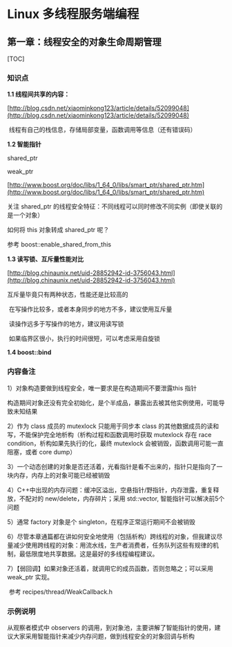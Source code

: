 # Linux 多线程服务端编程



## 第一章：线程安全的对象生命周期管理

[TOC]



### 知识点

**1.1 线程间共享的内容：**

[http://blog.csdn.net/xiaominkong123/article/details/52099048](http://blog.csdn.net/xiaominkong123/article/details/52099048)

​     线程有自己的栈信息，存储局部变量，函数调用等信息（还有错误码）

**1.2 智能指针**

shared_ptr

weak_ptr

[http://www.boost.org/doc/libs/1_64_0/libs/smart_ptr/shared_ptr.htm](http://www.boost.org/doc/libs/1_64_0/libs/smart_ptr/shared_ptr.htm)

  关注 shared_ptr 的线程安全特征：不同线程可以同时修改不同实例（即使关联的是一个对象）

如何将 this 对象转成 shared_ptr 呢？

   参考 boost::enable_shared_from_this



**1.3 读写锁、互斥量性能对比**

[http://blog.chinaunix.net/uid-28852942-id-3756043.html](http://blog.chinaunix.net/uid-28852942-id-3756043.html)

互斥量毕竟只有两种状态，性能还是比较高的

​       在写操作比较多，或者本身同步的地方不多，建议使用互斥量

​       读操作远多于写操作的地方，建议用读写锁

​       如果临界区很小，执行的时间很短，可以考虑采用自旋锁



**1.4 boost::bind**



### 内容备注

1）对象构造要做到线程安全，唯一要求是在构造期间不要泄露this 指针

​     构造期间对象还没有完全初始化，是个半成品，暴露出去被其他实例使用，可能导致未知结果

2）作为 class 成员的 mutexlock 只能用于同步本 class 的其他数据成员的读和写，不能保护完全地析构（析构过程和函数调用时获取 mutexlock 存在 race condition，析构如果先执行的化，最终 mutexlock 会被销毁，函数调用可能一直阻塞，或者 core dump）

3）一个动态创建的对象是否还活着，光看指针是看不出来的，指针只是指向了一块内存，内存上的对象可能已经被销毁

4）C++中出现的内存问题：缓冲区溢出，空悬指针/野指针，内存泄露，重复释放，不配对的 new/delete，内存碎片；采用 std::vector, 智能指针可以解决前5个问题

5）通常 factory 对象是个 singleton，在程序正常运行期间不会被销毁

6）尽管本章通篇都在讲如何安全地使用（包括析构）跨线程的对象，但我建议尽量减少使用跨线程的对象：用流水线，生产者消费者，任务队列这些有规律的机制，最低限度地共享数据。这是最好的多线程编程建议。

7）【弱回调】如果对象还活着，就调用它的成员函数，否则忽略之；可以采用 weak_ptr 实现。

​        参考 recipes/thread/WeakCallback.h



### 示例说明

从观察者模式中 observers 的调用，到对象池，主要讲解了智能指针的使用，建议大家采用智能指针来减少内存问题，做到线程安全的对象回调与析构





